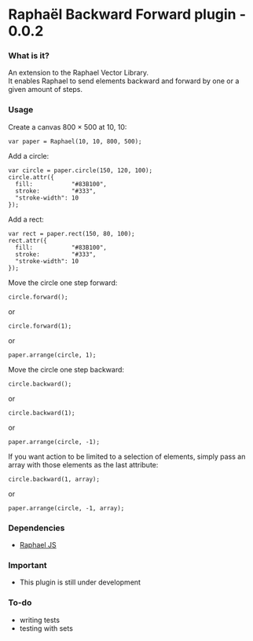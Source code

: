 # Raphaël Backward Forward plugin - 0.0.2

### What is it?
An extension to the Raphael Vector Library.<br/>
It enables Raphael to send elements backward and forward by one or a given amount of steps.

### Usage


Create a canvas 800 × 500 at 10, 10:

    var paper = Raphael(10, 10, 800, 500);

Add a circle:

    var circle = paper.circle(150, 120, 100);
    circle.attr({
      fill:           "#83B100",
      stroke:         "#333",
      "stroke-width": 10
    });

Add a rect:

    var rect = paper.rect(150, 80, 100);
    rect.attr({
      fill:           "#83B100",
      stroke:         "#333",
      "stroke-width": 10
    });

Move the circle one step forward:

    circle.forward();

or
    
    circle.forward(1);

or

    paper.arrange(circle, 1);

Move the circle one step backward:

    circle.backward();

or

    circle.backward(1);

or

    paper.arrange(circle, -1);

If you want action to be limited to a selection of elements, simply pass an array with those elements as the last attribute:

    circle.backward(1, array);

or

    paper.arrange(circle, -1, array);


### Dependencies
- [Raphael JS](http://raphaeljs.com/)

### Important
- This plugin is still under development

### To-do
- writing tests
- testing with sets